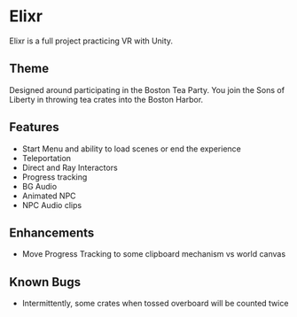 # Elixr

Elixr is a full project practicing VR with Unity.

## Theme
Designed around participating in the Boston Tea Party. You join the Sons of Liberty in throwing tea crates into the Boston Harbor.

## Features
- Start Menu and ability to load scenes or end the experience
- Teleportation
- Direct and Ray Interactors
- Progress tracking
- BG Audio
- Animated NPC
- NPC Audio clips

## Enhancements
- Move Progress Tracking to some clipboard mechanism vs world canvas

## Known Bugs
- Intermittently, some crates when tossed overboard will be counted twice
